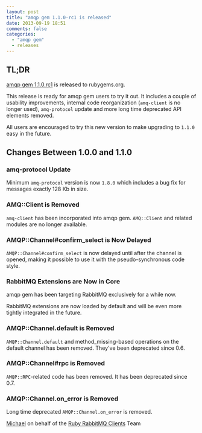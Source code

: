 ```yaml
---
layout: post
title: "amqp gem 1.1.0-rc1 is released"
date: 2013-09-19 18:51
comments: false
categories:
  - "amqp gem"
  - releases
---
```


## TL;DR

[amqp gem 1.1.0.rc1](https://rubygems.org/gems/amqp/versions/1.1.0.rc1) is released to rubygems.org.

This release is ready for amqp gem users to try it out. It includes
a couple of usability improvements, internal code reorganization (`amq-client`
is no longer used), `amq-protocol` update and more long time deprecated
API elements removed.

All users are encouraged to try this new version to make upgrading to
`1.1.0` easy in the future.



## Changes Between 1.0.0 and 1.1.0

### amq-protocol Update

Minimum `amq-protocol` version is now `1.8.0` which includes
a bug fix for messages exactly 128 Kb in size.


### AMQ::Client is Removed

`amq-client` has been incorporated into amqp gem. `AMQ::Client` and related
modules are no longer available.

### AMQP::Channel#confirm_select is Now Delayed

`AMQP::Channel#confirm_select` is now delayed until after the channel
is opened, making it possible to use it with the pseudo-synchronous
code style.

### RabbitMQ Extensions are Now in Core

amqp gem has been targeting RabbitMQ exclusively for a while now.

RabbitMQ extensions are now loaded by default and will be even more
tightly integrated in the future.

### AMQP::Channel.default is Removed

`AMQP::Channel.default` and method_missing-based operations on the default
channel has been removed. They've been deprecated since 0.6.

### AMQP::Channel#rpc is Removed

`AMQP::RPC`-related code has been removed. It has been deprecated
since 0.7.

### AMQP::Channel.on_error is Removed

Long time deprecated `AMQP::Channel.on_error` is removed.



[Michael](http://twitter.com/michaelklishin) on behalf of the [Ruby RabbitMQ Clients](http://github.com/ruby-amqp) Team
